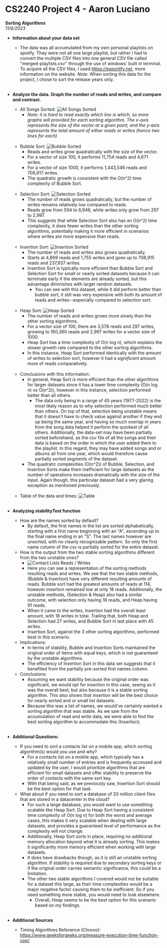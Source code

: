 # CS2240 Project 4 - Aaron Luciano
**Sorting Algorithms**<br />
*11/6/2023*

* **Information about your data set**<br />
  * The data was all accumulated from my own personal playlists on spotify. They were not all one large playlist,
    but rather I had to convert the multiple CSV files into one general CSV file called "merged-playlists.csv"
    through the use of windows' built in terminal. To acquire all the CSV files, I used https://exportify.net,
    more information on the website. *Note*: When sorting this data for the project, 
    I chose to sort the release years only.<br />
    <br />

* **Analyze the data. Graph the number of reads and writes, and compare and contrast.**<br />
  * All Songs Sorted:
  ![All Songs Sorted](data_images/allSongsSorted.png)
    * _Note: it is hard to read exactly which line is which, so more graphs will provided for each
    sorting algorithm. The x-axis represents the size of the vector at a given point, and the y-axis
    represents the total amount of either reads or writes (hence two lines for each)_<br><br>
  * Bubble Sort:
    ![Bubble Sorted](data_images/bubbleSorted.png)
    * Reads and writes grow quadratically with the size of the vector.
    * For a vector of size 100, it performs 11,754 reads and 4,671 writes.
    * For a vector of size 1000, it performs 1,443,546 reads and 706,917 writes.
    * The quadratic growth is consistent with the O(n^2) time complexity of Bubble Sort.<br><br>
  * Selection Sort:
    ![Selection Sorted](data_images/selectionSorted.png)
    * The number of reads grows quadratically, but the number of writes remains relatively low compared to reads.
    * Reads grow from 594 to 6,946, while writes only grow from 297 to 2,997.
    * This suggests that while Selection Sort also has an O(n^2) time complexity, it does fewer writes 
    than the other sorting algorithms, potentially making it more efficient in scenarios where writes are 
    more expensive than reads.<br><br>
  * Insertion Sort:
    ![Insertion Sorted](data_images/insertionSorted.png)
    * The number of reads and writes also grows quadratically.
    * Starts at 4,869 reads and 1,755 writes and goes up to 708,915 reads and 237,637 writes.
    * Insertion Sort is typically more efficient than Bubble Sort and Selection Sort for small or 
    nearly sorted datasets because it can terminate early if the elements are already sorted, 
    but this advantage diminishes with larger random datasets.
      * You can see with this dataset, while it did perform better than bubble sort, it still was very expensive
      with both its amount of reads and writes--especially compared to selection sort.<br><br>
  * Heap Sort:
    ![Heap Sorted](data_images/heapSorted.png)
    * The number of reads and writes grows more slowly than the other sorting algorithms.
    * For a vector size of 100, there are 3,578 reads and 297 writes, growing to 160,360 reads 
    and 2,997 writes for a vector size of 1000.
    * Heap Sort has a time complexity of O(n log n), which explains the slower growth rate 
    compared to the other sorting algorithms.
    * In this instance, Heap Sort performed identically with the amount of writes to selection sort, however
    it had a _significant_ amount more of reads comparatively.<br><br>
  * Conclusions with this information:
    * In general, Heap Sort _is_ more efficient than the other algorithms for larger datasets since it has a lower 
    time complexity (O(n log n) vs O(n^2)), however in this instance, selection performed better than all others.
      * The data only being in a range of 45 years (1977-2022) is the most likely reason as to why selection performed much
      better than others. On top of that, selection being unstable means that it doesn't have to check value
      against another if they end up being the same year, and having so much overlap in years from the song data
      helped it perform the quickest of all others. Additionally, the data-set may have been partially sorted
      beforehand, as the csv file of all the songs and their data is based on the order in which the user added
      them to the playlist. In this regard, they may have added songs and or albums all from one year, which
      would therefore cause partially sorted segments of the dataset.
    * The quadratic complexities (O(n^2)) of Bubble, Selection, and Insertion Sorts make them inefficient for 
    large datasets as the number of operations increases dramatically with the size of the input. Again though,
    this particular dataset had a very glaring exception as mentioned previously.<br><br>
  * Table of the data and times:
  ![Table](data_images/sorted_table.png)<br><br>
* **Analyzing stabilityTest function**
  * How are the names sorted by default?
    * By default, the first names in the list are sorted alphabetically, starting with a first name beginning with
    an "A", ascending up to  the final name ending in an "S". The last names however are unsorted, with no clearly
    recognizable pattern. So only the first name column of the csv is partially sorted for the entire dataset.
  * How is the output from the two stable sorting algorithms different from the two unstable ones?
    * ![Contact Lists Reads / Writes](/data_images/contactList_sorted.png)
    * Here you can see a representation of the sorting methods resulting reads and writes. We see that the two
    stable methods, (Bubble & Insertion) have very different resulting amounts of reads. Bubble sort had the greatest
    amounts of reads at 114, however insertion remained low at only 18 reads. Additionally, the unstable methods,
    (Selection & Heap) also had a similar outcome, with selection only having 18 reads, and Heap having 91 reads.
    * When it came to the writes, Insertion had the overall least amount, with 18 writes in total. Trailing that,
    both Heap and Selection had 27 writes, and Bubble Sort in last place with 45 writes.
    * Insertion Sort, against the 3 other sorting algorithms, performed best in this scenario.
  * Implications: 
    * In terms of stability, Bubble and Insertion Sorts maintained the original order of items with equal keys, 
    which is not guaranteed by the unstable algorithms.
    * The efficiency of Insertion Sort in this data set suggests that it 
    benefited from the partially pre-sorted first names column.
  * Conclusions:
    * Assuming we want stability because the original order was significant, we would opt for insertion in this case,
    seeing as it was the overall best, but also because it is a stable sorting algorithm. This also shows that insertion
    will be the best choice for nearly sorted and or small list datasets. 
    * Because this was a list of names, we would've certainly wanted a sorting algorithm that was stable. As we saw from
    the accumulation of read and write data, we were able to find the best sorting algorithm to accommodate this (Insertion).<br><br>
* **Additional Questions:**
  * If you need to sort a contacts list on a mobile app, which sorting algorithm(s) would you use and why?
    * For a contacts list on a mobile app, which typically has a relatively small number of entries and is frequently 
    accessed and updated by the user, I would prioritize algorithms that are efficient for small datasets and offer 
    stability to preserve the order of contacts with the same sort key.
    * With that being said, as we previously saw, Insertion Sort should be the best option for that task.
  * What about if you need to sort a database of 20 million client files that are stored in a datacenter in the cloud?
    * For such a large database, you would want to use something scalable like Heap Sort. Due to Heap Sort having a
    consistent time complexity of O(n log n) for both the worst and average cases, this makes it very scalable when
    dealing with large datasets, and provides a guaranteed level of performance as the complexity will not change.
    * Additionally, Heap Sort sorts in place, requiring no additional memory allocation beyond what it is already sorting.
    This makes it significantly more memory efficient when working with large datasets.
    * It does have drawbacks though, as it is still an unstable sorting algorithm. If stability is required due to 
    secondary sorting keys or if the original order carries semantic significance, this could be a limitation.
    * The other two stable algorithms I covered would not be suitable for a dataset this large, as their time complexities
    would be a major negative factor causing them to be inefficient. So if you need something more stable, you would need
    to look elsewhere.
      * Overall, Heap seems to be the best option for this scenario based on my findings.
<br><br>

* **Additional Sources**<br />
  * Timing Algorithms Reference (Chrono): https://www.geeksforgeeks.org/measure-execution-time-function-cpp/
